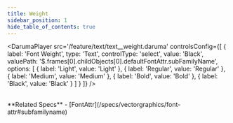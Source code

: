 ```yaml
---
title: Weight
sidebar_position: 1
hide_table_of_contents: true
---
```


<DarumaPlayer
  src='/feature/text/text__weight.daruma'
  controlsConfig={[
    {
      label:  'Font Weight',
      type: 'Text',
      controlType: 'select',
      value: 'Black',
      valuePath: '$.frames[0].childObjects[0].defaultFontAttr.subFamilyName',
      options: [
        {
          label: 'Light',
          value: 'Light'
        },
        {
          label: 'Regular',
          value: 'Regular'
        },
        {
          label: 'Medium',
          value: 'Medium'
        },
        {
          label: 'Bold',
          value: 'Bold'
        },
        {
          label: 'Black',
          value: 'Black'
        }
      ]
    }
  ]}
/>

<br />
**Related Specs**
- [FontAttr](/specs/vectorgraphics/font-attr#subfamilyname)
